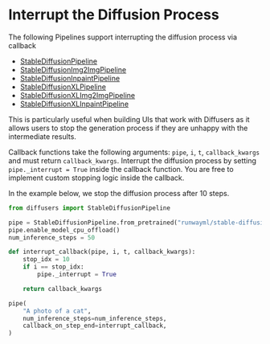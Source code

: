 <!--Copyright 2023 The HuggingFace Team. All rights reserved.

Licensed under the Apache License, Version 2.0 (the "License"); you may not use this file except in compliance with
the License. You may obtain a copy of the License at

http://www.apache.org/licenses/LICENSE-2.0

Unless required by applicable law or agreed to in writing, software distributed under the License is distributed on
an "AS IS" BASIS, WITHOUT WARRANTIES OR CONDITIONS OF ANY KIND, either express or implied. See the License for the
specific language governing permissions and limitations under the License.
-->

# Interrupt the Diffusion Process

The following Pipelines support interrupting the diffusion process via callback

- [StableDiffusionPipeline](../api/pipelines/stable_diffusion/overview.md)
- [StableDiffusionImg2ImgPipeline](..api/pipelines/stable_diffusion/img2img.md)
- [StableDiffusionInpaintPipeline](..api/pipelines/stable_diffusion/inpaint.md)
- [StableDiffusionXLPipeline](../api/pipelines/stable_diffusion/stable_diffusion_xl.md)
- [StableDiffusionXLImg2ImgPipeline](../api/pipelines/stable_diffusion/stable_diffusion_xl.md)
- [StableDiffusionXLInpaintPipeline](../api/pipelines/stable_diffusion/stable_diffusion_xl.md)

This is particularly useful when building UIs that work with Diffusers as it allows users to stop the generation process if they are unhappy with the intermediate results.

Callback functions take the following arguments: `pipe`, `i`, `t`, `callback_kwargs` and must return `callback_kwargs`. Interrupt the diffusion process by setting `pipe._interrupt = True` inside the callback function. You are free to implement custom stopping logic inside the callback.

In the example below, we stop the diffusion process after 10 steps.

```python
from diffusers import StableDiffusionPipeline

pipe = StableDiffusionPipeline.from_pretrained("runwayml/stable-diffusion-v1-5")
pipe.enable_model_cpu_offload()
num_inference_steps = 50

def interrupt_callback(pipe, i, t, callback_kwargs):
    stop_idx = 10
    if i == stop_idx:
        pipe._interrupt = True

    return callback_kwargs

pipe(
    "A photo of a cat",
    num_inference_steps=num_inference_steps,
    callback_on_step_end=interrupt_callback,
)
```
